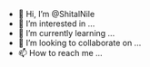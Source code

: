 - 👋 Hi, I’m @ShitalNile
- 👀 I’m interested in ...
- 🌱 I’m currently learning ...
- 💞️ I’m looking to collaborate on ...
- 📫 How to reach me ...

<!---
ShitalNile/ShitalNile is a ✨ special ✨ repository because its `README.md` (this file) appears on your GitHub profile.
You can click the Preview
#To-do-list-webapp
+ This is a repository for create a to do list webapp
